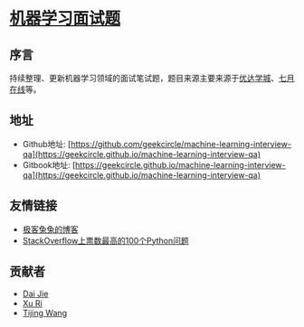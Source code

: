 # [机器学习面试题](https://geekcircle.github.io/machine-learning-interview-qa)

## 序言

持续整理、更新机器学习领域的面试笔试题，题目来源主要来源于[优达学城](http://cn.udacity.com/)、[七月在线](https://www.julyedu.com/)等。

## 地址

- Github地址: [https://github.com/geekcircle/machine-learning-interview-qa](https://geekcircle.github.io/machine-learning-interview-qa)
- Gitbook地址: [https://geekcircle.github.io/machine-learning-interview-qa](https://geekcircle.github.io/machine-learning-interview-qa)

## 友情链接

- [极客兔兔的博客](https://geektutu.com/series)
- [StackOverflow上票数最高的100个Python问题](https://geekcircle.github.io/stackoverflow-python-top-qa/)

## 贡献者

- [Dai Jie](https://github.com/geektutu)
- [Xu Ri](https://github.com/xurisun)
- [Tijing Wang](https://github.com/vitow)